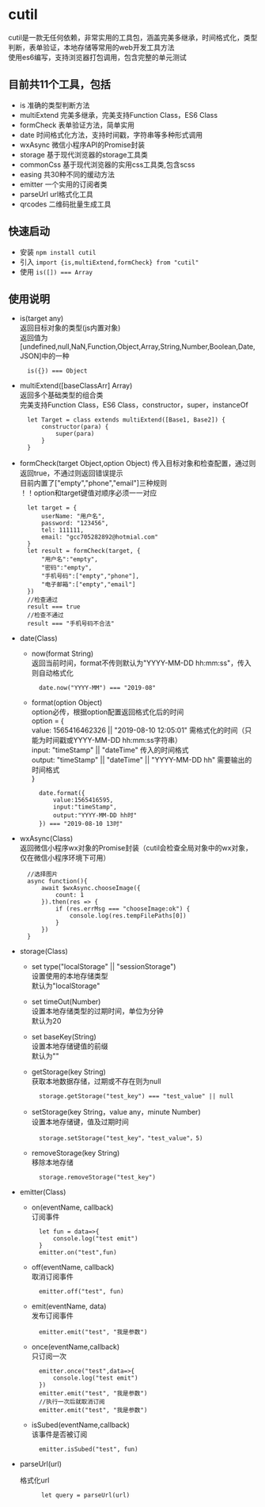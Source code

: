 # cutil

cutil是一款无任何依赖，非常实用的工具包，涵盖完美多继承，时间格式化，类型判断，表单验证，本地存储等常用的web开发工具方法 <br>
使用es6编写，支持浏览器打包调用，包含完整的单元测试

## 目前共11个工具，包括

- is			准确的类型判断方法
- multiExtend	完美多继承，完美支持Function Class，ES6 Class
- formCheck		表单验证方法，简单实用
- date			时间格式化方法，支持时间戳，字符串等多种形式调用
- wxAsync		微信小程序API的Promise封装
- storage		基于现代浏览器的storage工具类
- commonCss		基于现代浏览器的实用css工具类,包含scss
- easing		共30种不同的缓动方法
- emitter		一个实用的订阅者类
- parseUrl		url格式化工具
- qrcodes		二维码批量生成工具

## 快速启动

- 安装			`npm install cutil`
- 引入			`import {is,multiExtend,formCheck} from "cutil"`
- 使用			`is([]) === Array`

## 使用说明

- is(target any)<br>
		返回目标对象的类型(js内置对象)<br>
		返回值为[undefined,null,NaN,Function,Object,Array,String,Number,Boolean,Date,JSON]中的一种
		
		is({}) === Object
	
- multiExtend([baseClassArr] Array)	<br>
		返回多个基础类型的组合类<br>
		完美支持Function Class，ES6 Class，constructor，super，instanceOf
		
		let Target = class extends multiExtend([Base1, Base2]) {
			constructor(para) {
				super(para)
			}
		}
	
- formCheck(target Object,option Object)
		传入目标对象和检查配置，通过则返回true，不通过则返回错误提示<br>
		目前内置了["empty","phone","email"]三种规则<br>
		！！option和target键值对顺序必须一一对应<br>
		
		let target = {
			userName: "用户名",
			password: "123456",
			tel: 111111,
			email: "gcc705282892@hotmial.com"
		}
		let result = formCheck(target, {
			"用户名":"empty",
			"密码":"empty",
			"手机号码":["empty","phone"],
			"电子邮箱":["empty","email"]
		})
		//检查通过
		result === true
		//检查不通过
		result === "手机号码不合法"

- date(Class)
	- now(format String)<br>
			返回当前时间，format不传则默认为"YYYY-MM-DD hh:mm:ss"，传入则自动格式化<br>
			
			date.now("YYYY-MM") === "2019-08"
			
	- format(option Object)<br>
			option必传，根据option配置返回格式化后的时间<br>
			option = {<br>
				value: 1565416462326 || "2019-08-10 12:05:01" 需格式化的时间（只能为时间戳或YYYY-MM-DD hh:mm:ss字符串）<br>
				input: "timeStamp" || "dateTime" 传入的时间格式<br>
				output: "timeStamp" || "dateTime" || "YYYY-MM-DD hh" 需要输出的时间格式<br>
			}
			
			date.format({
				value:1565416595,
				input:"timeStamp",
				output:"YYYY-MM-DD hh时"
			}) === "2019-08-10 13时"
			
- wxAsync(Class)			
		返回微信小程序wx对象的Promise封装（cutil会检查全局对象中的wx对象，仅在微信小程序环境下可用）
		
		//选择图片
		async function(){
			await $wxAsync.chooseImage({
				count: 1
			}).then(res => {
				if (res.errMsg === "chooseImage:ok") {
					console.log(res.tempFilePaths[0])
				}
			})
		}

- storage(Class)			
	- set type("localStorage" || "sessionStorage")<br>
			设置使用的本地存储类型<br>
			默认为"localStorage"
		
	- set timeOut(Number)<br>
			设置本地存储类型的过期时间，单位为分钟<br>
			默认为20
	
	- set baseKey(String)<br>
			设置本地存储键值的前缀<br>
			默认为""
			
	- getStorage(key String)<br>
			获取本地数据存储，过期或不存在则为null
			
			storage.getStorage("test_key") === "test_value" || null
			
	- setStorage(key String，value any，minute Number)<br>
			设置本地存储键，值及过期时间
			
			storage.setStorage("test_key"，"test_value"，5)
	
	- removeStorage(key String)<br>
			移除本地存储
			
			storage.removeStorage("test_key")

- emitter(Class)			
	- on(eventName, callback)<br>
			订阅事件<br>
			
			let fun = data=>{
				console.log("test emit")
			}
			emitter.on("test",fun)
		
	- off(eventName, callback)<br>
			取消订阅事件<br>

			emitter.off("test", fun)
	
	- emit(eventName, data)<br>
			发布订阅事件<br>

			emitter.emit("test", "我是参数")
	
	- once(eventName,callback)<br>
			只订阅一次<br>

			emitter.once("test",data=>{
				console.log("test emit")
			})
			emitter.emit("test", "我是参数")
			//执行一次后就取消订阅
			emitter.emit("test", "我是参数")
	
	- isSubed(eventName,callback)<br>
			该事件是否被订阅<br>

			emitter.isSubed("test", fun)

- parseUrl(url)

	格式化url

			let query = parseUrl(url)


